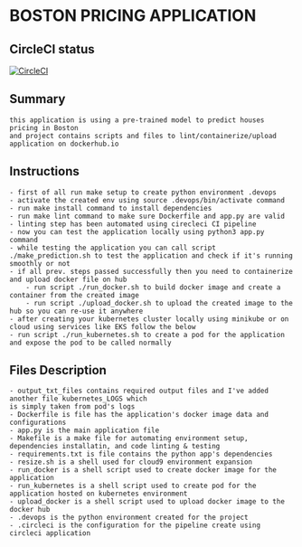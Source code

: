# BOSTON PRICING APPLICATION 

## CircleCI status

[![CircleCI](https://circleci.com/gh/sherifhmdy/BostonHousesPricing/tree/master.svg?style=svg)](https://circleci.com/gh/sherifhmdy/BostonHousesPricing/tree/master)


## Summary

    this application is using a pre-trained model to predict houses pricing in Boston
    and project contains scripts and files to lint/containerize/upload application on dockerhub.io

## Instructions

    - first of all run make setup to create python environment .devops
    - activate the created env using source .devops/bin/activate command
    - run make install command to install dependencies
    - run make lint command to make sure Dockerfile and app.py are valid
    - linting step has been automated using cirecleci CI pipeline
    - now you can test the application locally using python3 app.py command
    - while testing the application you can call script ./make_prediction.sh to test the application and check if it's running smoothly or not
    - if all prev. steps passed successfully then you need to containerize and upload docker file on hub
        - run script ./run_docker.sh to build docker image and create a container from the created image
        - run script ./upload_docker.sh to upload the created image to the hub so you can re-use it anywhere
    - after creating your kubernetes cluster locally using minikube or on cloud using services like EKS follow the below
    - run script ./run_kubernetes.sh to create a pod for the application and expose the pod to be called normally
    
## Files Description

    - output_txt_files contains required output files and I've added another file kubernetes_LOGS which
    is simply taken from pod's logs
    - Dockerfile is file has the application's docker image data and configurations
    - app.py is the main application file
    - Makefile is a make file for automating environment setup, dependencies installatin, and code linting & testing
    - requirements.txt is file contains the python app's dependencies
    - resize.sh is a shell used for cloud9 environment expansion
    - run_docker is a shell script used to create docker image for the application
    - run_kubernetes is a shell script used to create pod for the application hosted on kubernetes environment
    - upload_docker is a shell script used to upload docker image to the docker hub 
    - .devops is the python environment created for the project
    - .circleci is the configuration for the pipeline create using circleci application
